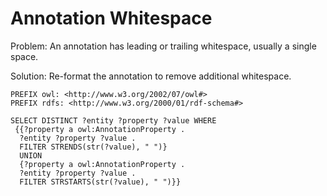 # Annotation Whitespace

Problem: An annotation has leading or trailing whitespace, usually a single space.

Solution: Re-format the annotation to remove additional whitespace.

```sparql
PREFIX owl: <http://www.w3.org/2002/07/owl#>
PREFIX rdfs: <http://www.w3.org/2000/01/rdf-schema#>

SELECT DISTINCT ?entity ?property ?value WHERE
 {{?property a owl:AnnotationProperty .
  ?entity ?property ?value .
  FILTER STRENDS(str(?value), " ")}
  UNION
  {?property a owl:AnnotationProperty .
  ?entity ?property ?value .
  FILTER STRSTARTS(str(?value), " ")}}
```
